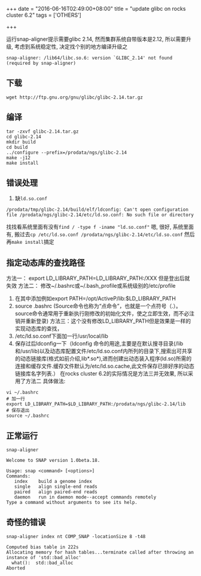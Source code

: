 +++
date = "2016-06-16T02:49:00+08:00"
title = "update glibc on rocks cluster 6.2"
tags = ['OTHERS']

+++

运行snap-aligner提示需要glibc 2.14, 然而集群系统自带版本是2.12, 所以需要升级, 考虑到系统稳定性, 决定找个别的地方编译升级之
```
snap-aligner: /lib64/libc.so.6: version `GLIBC_2.14' not found (required by snap-aligner)
```
## 下载
`wget http://ftp.gnu.org/gnu/glibc/glibc-2.14.tar.gz`
## 编译
```
tar -zxvf glibc-2.14.tar.gz
cd glibc-2.14
mkdir build
cd build
../configure --prefix=/prodata/ngs/glibc-2.14
make -j12
make install
```
## 错误处理
1. 缺`ld.so.conf`

```
/prodata/tmp/glibc-2.14/build/elf/ldconfig: Can't open configuration file /prodata/ngs/glibc-2.14/etc/ld.so.conf: No such file or directory
```
找找看系统里面有没有`find / -type f -iname "ld.so.conf"`
嗯, 很好, 系统里面有, 搬过去`cp /etc/ld.so.conf /prodata/ngs/glibc-2.14/etc/ld.so.conf`
然后再`make install`搞定

## 指定动态库的查找路径
方法一： export LD_LIBRARY_PATH=LD_LIBRARY_PATH:/XXX 但是登出后就失效
方法二： 修改~/.bashrc或~/.bash_profile或系统级别的/etc/profile
1. 在其中添加例如export PATH=/opt/ActiveP/lib:$LD_LIBRARY_PATH
2. source .bashrc  (Source命令也称为“点命令”，也就是一个点符号（.）。source命令通常用于重新执行刚修改的初始化文件，使之立即生效，而不必注销并重新登录)
方法三：这个没有修改LD_LIBRARY_PATH但是效果是一样的实现动态库的查找， 
1. /etc/ld.so.conf下面加一行/usr/local/lib
2. 保存过后ldconfig一下（ldconfig 命令的用途,主要是在默认搜寻目录(/lib和/usr/lib)以及动态库配置文件/etc/ld.so.conf内所列的目录下,搜索出可共享的动态链接库(格式如前介绍,lib*.so*),进而创建出动态装入程序(ld.so)所需的连接和缓存文件.缓存文件默认为/etc/ld.so.cache,此文件保存已排好序的动态链接库名字列表.）
在rocks cluster 6.2的实际情况是方法三并无效果, 所以采用了方法二
具体做法:
```
vi ~/.bashrc
# 加一行
export LD_LIBRARY_PATH=$LD_LIBRARY_PATH:/prodata/ngs/glibc-2.14/lib
# 保存退出
source ~/.bashrc
```
## 正常运行
`snap-aligner`
```
Welcome to SNAP version 1.0beta.18.

Usage: snap <command> [<options>]
Commands:
   index    build a genome index
   single   align single-end reads
   paired   align paired-end reads
   daemon   run in daemon mode--accept commands remotely
Type a command without arguments to see its help.
```
## 奇怪的错误
`snap-aligner index nt COMP_SNAP -locationSize 8 -t48`
```
Computed bias table in 222s
Allocating memory for hash tables...terminate called after throwing an instance of 'std::bad_alloc'
  what():  std::bad_alloc
Aborted
```